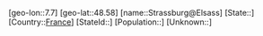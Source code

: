 ﻿---
location: [48.58,7.7]
type: City
tags:
- geo/City


SpocWebEntityId: 34614
isDeleted: false
confidential: public

---
[geo-lon::7.7]
[geo-lat::48.58]
[name::Strassburg@Elsass]
[State::]
[Country::[France](geo/Continent/Europe/France.md)]
[StateId::]
[Population::]
[Unknown::]

